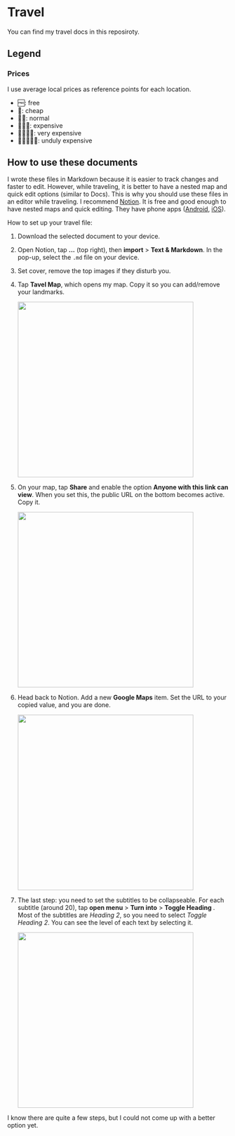 # Travel

You can find my travel docs in this reposiroty.

## Legend

### Prices

I use average local prices as reference points for each location.

- 🆓: free
- 💸: cheap
- 💸💸: normal
- 💸💸💸: expensive
- 💸💸💸💸: very expensive
- 💸💸💸💸💸: unduly expensive

## How to use these documents

I wrote these files in Markdown because it is easier to track changes and faster to edit. However, while traveling, it is better to have a nested map and quick edit options (similar to Docs). This is why you should use these files in an editor while traveling. I recommend [Notion](www.notion.so). It is free and good enough to have nested maps and quick editing. They have phone apps ([Android](https://play.google.com/store/apps/details?id=notion.id), [iOS](https://apps.apple.com/us/app/notion-notes-docs-tasks/id1232780281)).

How to set up your travel file:

1. Download the selected document to your device.
2. Open Notion, tap **...** (top right), then **import** > **Text & Markdown**. In the pop-up, select the `.md` file on your device.
3. Set cover, remove the top images if they disturb you.
4. Tap **Tavel Map**, which opens my map. Copy it so you can add/remove your landmarks.
    
    <img src="https://user-images.githubusercontent.com/37120889/197595985-87712be2-36a1-41de-b414-b205e404f6e8.png" alt="" width="400" />

5. On your map, tap **Share** and enable the option **Anyone with this link can view**. When you set this, the public URL on the bottom becomes active. Copy it.

    <img src="https://user-images.githubusercontent.com/37120889/197597008-6e321c52-f312-4148-b16b-103f1ab268e3.PNG" alt="" width="400" />

6. Head back to Notion. Add a new **Google Maps** item. Set the URL to your copied value, and you are done.

    <img src="https://user-images.githubusercontent.com/37120889/197598114-f8e7cf01-5261-45ef-b773-12346bde2c65.PNG" alt="" width="400" />

7. The last step: you need to set the subtitles to be collapseable. For each subtitle (around 20), tap **open menu** > **Turn into** > **Toggle Heading <level>**. Most of the subtitles are *Heading 2*, so you need to select *Toggle Heading 2*. You can see the level of each text by selecting it.
    
    <img src="https://user-images.githubusercontent.com/37120889/197592325-e410bfa7-0699-4a57-9e40-6c3aa9a5295c.PNG" alt="" width="400" />

I know there are quite a few steps, but I could not come up with a better option yet.